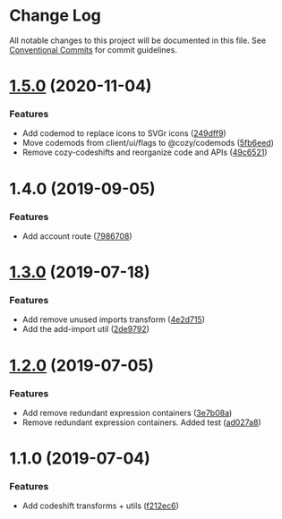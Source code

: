 # Change Log

All notable changes to this project will be documented in this file.
See [Conventional Commits](https://conventionalcommits.org) for commit guidelines.

# [1.5.0](https://github.com/cozy/cozy-libs/compare/@cozy/codemods@1.2.2...@cozy/codemods@1.5.0) (2020-11-04)


### Features

* Add codemod to replace icons to SVGr icons ([249dff9](https://github.com/cozy/cozy-libs/commit/249dff9))
* Move codemods from client/ui/flags to @cozy/codemods ([5fb6eed](https://github.com/cozy/cozy-libs/commit/5fb6eed))
* Remove cozy-codeshifts and reorganize code and APIs ([49c6521](https://github.com/cozy/cozy-libs/commit/49c6521))





# 1.4.0 (2019-09-05)


### Features

* Add account route ([7986708](https://github.com/cozy/cozy-libs/commit/7986708))





# [1.3.0](https://github.com/cozy/cozy-libs/compare/cozy-codeshifts@1.2.0...cozy-codeshifts@1.3.0) (2019-07-18)


### Features

* Add remove unused imports transform ([4e2d715](https://github.com/cozy/cozy-libs/commit/4e2d715))
* Add the add-import util ([2de9792](https://github.com/cozy/cozy-libs/commit/2de9792))





# [1.2.0](https://github.com/cozy/cozy-libs/compare/cozy-codeshifts@1.1.0...cozy-codeshifts@1.2.0) (2019-07-05)


### Features

* Add remove redundant expression containers ([3e7b08a](https://github.com/cozy/cozy-libs/commit/3e7b08a))
* Remove redundant expression containers. Added test ([ad027a8](https://github.com/cozy/cozy-libs/commit/ad027a8))





# 1.1.0 (2019-07-04)


### Features

* Add codeshift transforms + utils ([f212ec6](https://github.com/cozy/cozy-libs/commit/f212ec6))

